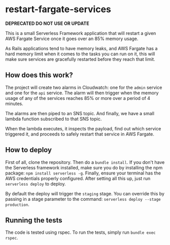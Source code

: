 # restart-fargate-services

**DEPRECATED DO NOT USE OR UPDATE**

This is a small Serverless Framework application that will restart a given AWS Fargate Service once it goes over an 85% memory usage.

As Rails applications tend to have memory leaks, and AWS Fargate has a hard memory limit when it comes to the tasks you can run on it,
this will make sure services are gracefully restarted before they reach that limit.

## How does this work?

The project will create two alarms in Cloudwatch: one for the `admin` service and one for the `api` service. The alarm will then trigger
when the memory usage of any of the services reaches 85% or more over a period of 4 minutes.

The alarms are then piped to an SNS topic. And finally, we have a small lambda function subscribed to that SNS topic.

When the lambda executes, it inspects the payload, find out which service triggered it, and proceeds to safely restart that service in
AWS Fargate.

## How to deploy
First of all, clone the repository. Then do a `bundle install`. If you don't have the Serverless framework installed, make sure you do by
installing the npm package: `npm install serverless -g`. Finally, ensure your terminal has the AWS credentials properly configured. After
setting all this up, just run `serverless deploy` to deploy.

By default the deploy will trigger the `staging` stage. You can override this by passing in a stage parameter to the command: `serverless deploy --stage production`.

## Running the tests
The code is tested using rspec. To run the tests, simply run `bundle exec rspec`.
